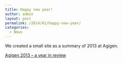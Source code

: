 ```yaml
---
title: Happy new year!
author: admin
layout: post
permalink: /2014/01/happy-new-year/
categories:
  - News
---
```

We created a small site as a summary of 2013 at Agigen.

[Agigen 2013 &#8211; a year in review][1]

 [1]: http://2013.agigen.se/